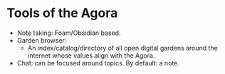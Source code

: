 # Tools of the Agora
 - Note taking: Foam/Obsidian based.
 - Garden browser:
   - An index/catalog/directory of all open digital gardens around the internet whose values align with the Agora.
 - Chat: can be focused around topics. By default: a note.